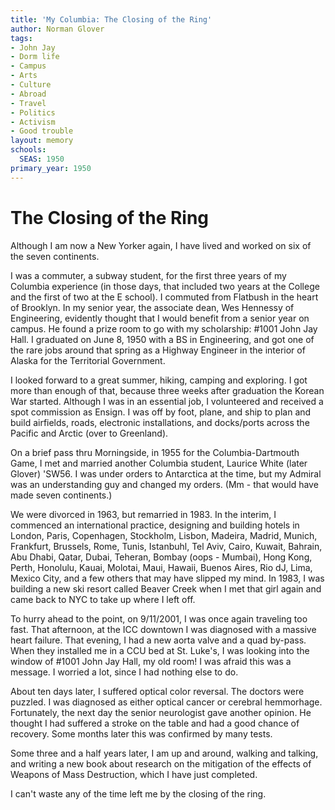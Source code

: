 ```yaml
---
title: 'My Columbia: The Closing of the Ring'
author: Norman Glover
tags:
- John Jay
- Dorm life
- Campus
- Arts
- Culture
- Abroad
- Travel
- Politics
- Activism
- Good trouble
layout: memory
schools:
  SEAS: 1950
primary_year: 1950
---
```

# The Closing of the Ring

Although I am now a New Yorker again, I have lived and worked on six of the seven continents.

I was a commuter, a subway student, for the first three years of my Columbia experience (in those days, that included two years at the College and the first of two at the E school). I commuted from Flatbush in the heart of Brooklyn. In my senior year, the associate dean, Wes Hennessy of Engineering, evidently thought that I would benefit from a senior year on campus. He found a prize room to go with my scholarship: #1001 John Jay Hall. I graduated on June 8, 1950 with a BS in Engineering, and got one of the rare jobs around that spring as a Highway Engineer in the interior of Alaska for the Territorial Government.

I looked forward to a great summer, hiking, camping and exploring. I got more than enough of that, because three weeks after graduation the Korean War started. Although I was in an essential job, I volunteered and received a spot commission as Ensign. I was off by foot, plane, and ship to plan and build airfields, roads, electronic installations, and docks/ports across the Pacific and Arctic (over to Greenland).

On a brief pass thru Morningside, in 1955 for the Columbia-Dartmouth Game, I met and married another Columbia student, Laurice White (later Glover) 'SW56. I was under orders to Antarctica at the time, but my Admiral was an understanding guy and changed my orders. (Mm - that would have made seven continents.)

We were divorced in 1963, but remarried in 1983. In the interim, I commenced an international practice, designing and building hotels in London, Paris, Copenhagen, Stockholm, Lisbon, Madeira, Madrid, Munich, Frankfurt, Brussels, Rome, Tunis, Istanbuhl, Tel Aviv, Cairo, Kuwait, Bahrain, Abu Dhabi, Qatar, Dubai, Teheran, Bombay (oops - Mumbai), Hong Kong, Perth, Honolulu, Kauai, Molotai, Maui, Hawaii, Buenos Aires, Rio dJ, Lima, Mexico City, and a few others that may have slipped my mind. In 1983, I was building a new ski resort called Beaver Creek  when I met that girl again and came back to NYC to take up where I left off.

To hurry ahead to the point, on 9/11/2001, I was once again traveling too fast. That afternoon, at the ICC downtown I was diagnosed with a massive heart failure. That evening, I had a new aorta valve and a quad by-pass. When they installed me in a CCU bed at St. Luke's, I was looking into the window of  #1001 John Jay Hall, my old room! I was afraid this was a message. I worried a lot, since I had nothing else to do.

About ten days later, I suffered optical color reversal. The doctors were puzzled. I was diagnosed as either optical cancer or cerebral hemmorhage. Fortunately, the next day the senior neurologist gave another opinion. He thought I had suffered a stroke on the table and had a good chance of recovery. Some months later this was confirmed by many tests.

Some three and a half years later, I am up and around, walking and talking, and writing a new book about research on the mitigation of the effects of Weapons of Mass Destruction, which I have just completed.

I can't waste any of the time left me by the closing of the ring.
